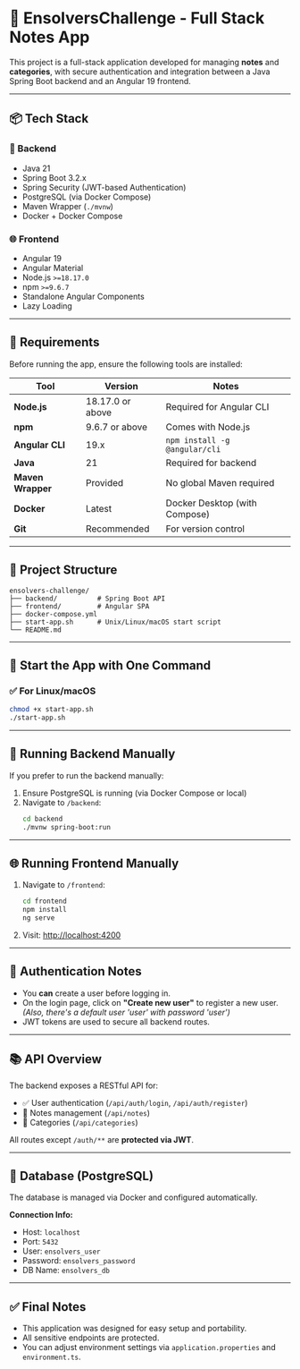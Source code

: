 # 📘 EnsolversChallenge - Full Stack Notes App

This project is a full-stack application developed for managing **notes** and **categories**, with secure authentication and integration between a Java Spring Boot backend and an Angular 19 frontend.

---

## 📦 Tech Stack

### 🔧 Backend
- Java 21
- Spring Boot 3.2.x
- Spring Security (JWT-based Authentication)
- PostgreSQL (via Docker Compose)
- Maven Wrapper (`./mvnw`)
- Docker + Docker Compose

### 🌐 Frontend
- Angular 19
- Angular Material
- Node.js `>=18.17.0`
- npm `>=9.6.7`
- Standalone Angular Components
- Lazy Loading

---

## 🚀 Requirements

Before running the app, ensure the following tools are installed:

| Tool             | Version          | Notes                          |
|------------------|------------------|--------------------------------|
| **Node.js**      | 18.17.0 or above | Required for Angular CLI       |
| **npm**          | 9.6.7 or above   | Comes with Node.js             |
| **Angular CLI**  | 19.x             | `npm install -g @angular/cli`  |
| **Java**         | 21               | Required for backend           |
| **Maven Wrapper**| Provided         | No global Maven required       |
| **Docker**       | Latest           | Docker Desktop (with Compose)  |
| **Git**          | Recommended      | For version control            |

---

## 📂 Project Structure

```
ensolvers-challenge/
├── backend/          # Spring Boot API
├── frontend/         # Angular SPA
├── docker-compose.yml
├── start-app.sh      # Unix/Linux/macOS start script
└── README.md
```

---

## 📣 Start the App with One Command

### ✅ For Linux/macOS

```bash
chmod +x start-app.sh
./start-app.sh
```

---

## 📅 Running Backend Manually

If you prefer to run the backend manually:

1. Ensure PostgreSQL is running (via Docker Compose or local)
2. Navigate to `/backend`:
   ```bash
   cd backend
   ./mvnw spring-boot:run
   ```

---

## 🌐 Running Frontend Manually

1. Navigate to `/frontend`:
   ```bash
   cd frontend
   npm install
   ng serve
   ```

2. Visit: [http://localhost:4200](http://localhost:4200)

---

## 🔐 Authentication Notes

- You **can** create a user before logging in.
- On the login page, click on **"Create new user"** to register a new user. _(Also, there's a default user 'user' with password 'user')_
- JWT tokens are used to secure all backend routes.

---

## 📚 API Overview

The backend exposes a RESTful API for:

- ✅ User authentication (`/api/auth/login`, `/api/auth/register`)
- 📒 Notes management (`/api/notes`)
- 🏇 Categories (`/api/categories`)

All routes except `/auth/**` are **protected via JWT**.

---

## 🐘 Database (PostgreSQL)

The database is managed via Docker and configured automatically.

**Connection Info:**
- Host: `localhost`
- Port: `5432`
- User: `ensolvers_user`
- Password: `ensolvers_password`
- DB Name: `ensolvers_db`

---


## ✅ Final Notes

- This application was designed for easy setup and portability.
- All sensitive endpoints are protected.
- You can adjust environment settings via `application.properties` and `environment.ts`.
